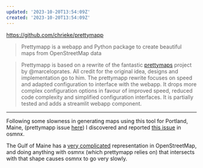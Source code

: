 ```yaml
---
updated: '2023-10-20T13:54:09Z'
created: '2023-10-20T13:54:09Z'
---
```

https://github.com/chrieke/prettymapp

> Prettymapp is a webapp and Python package to create beautiful maps from OpenStreetMap data

> Prettymapp is based on a rewrite of the fantastic [prettymaps](https://github.com/marceloprates/prettymaps) project by @marceloprates. All credit for the original idea, designs and implementation go to him. The prettymapp rewrite focuses on speed and adapted configuration to interface with the webapp. It drops more complex configuration options in favour of improved speed, reduced code complexity and simplified configuration interfaces. It is partially tested and adds a streamlit webapp component.

----

Following some slowness in generating maps using this tool for Portland, Maine, (prettymapp issue [here](https://github.com/chrieke/prettymapp/issues/26)) I discovered and reported [this issue](https://github.com/gboeing/osmnx/issues/1050) in osmnx.

The Gulf of Maine has a [very complicated](https://polygons.openstreetmap.fr/?id=13663366) representation in OpenStreetMap, and doing anything with osmnx (which prettymapp relies on) that intersects with that shape causes osmnx to go very slowly.